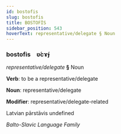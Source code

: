```yaml
---
id: bostofis
slug: bostofis
title: BOSTOFİS
sidebar_position: 543
hoverText: representative/delegate § Noun
---
```


### bostofis&emsp;<span kind="abugida">ʋ́cɤ́ɟ</span>

*representative/delegate* **§** Noun

**Verb**: to be a representative/delegate

**Noun**: representative/delegate

**Modifier**: representative/delegate-related

Latvian pārstāvis undefined

*Balto-Slavic Language Family*